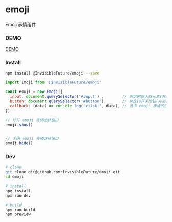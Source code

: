 # emoji
Emoji 表情组件


### DEMO

[DEMO](https://emoji.satori.love)


### Install

```bash
npm install @InvisibleFuture/emoji --save
```

```javascript
import Emoji from '@InvisibleFuture/emoji'

const emoji = new Emoji({
  input: document.querySelector('#input') ,        // 绑定的输入框元素(非必选)
  button: document.querySelector('#button'),       // 绑定的开关按钮(非必选)
  callback: (data) => console.log('cilck:', data), // 选中 emoji 表情的回调函数(非必选)
})

// 打开 emoji 表情选择窗口
emoji.show()


// 关闭 emoji 表情选择窗口
emoji.hide()

```


### Dev

```bash
# clone
git clone git@github.com:InvisibleFuture/emoji.git
cd emoji

# install
npm install
npm run dev

# build
npm run build
npm preview

```
